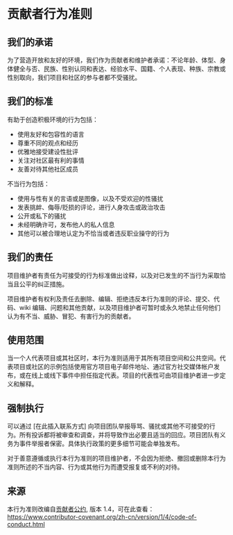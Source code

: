 # 贡献者行为准则

## 我们的承诺

为了营造开放和友好的环境，我们作为贡献者和维护者承诺：不论年龄、体型、身体健全与否、民族、性别认同和表达、经验水平、国籍、个人表现、种族、宗教或性别取向，我们项目和社区的参与者都不受骚扰。

## 我们的标准

有助于创造积极环境的行为包括：

* 使用友好和包容性的语言
* 尊重不同的观点和经历
* 优雅地接受建设性批评
* 关注对社区最有利的事情
* 友善对待其他社区成员

不当行为包括：

* 使用与性有关的言语或是图像，以及不受欢迎的性骚扰
* 发表挑衅、侮辱/贬损的评论，进行人身攻击或政治攻击
* 公开或私下的骚扰
* 未经明确许可，发布他人的私人信息
* 其他可以被合理地认定为不恰当或者违反职业操守的行为

## 我们的责任

项目维护者有责任为可接受的行为标准做出诠释，以及对已发生的不当行为采取恰当且公平的纠正措施。

项目维护者有权利及责任去删除、编辑、拒绝违反本行为准则的评论、提交、代码、wiki 编辑、问题和其他贡献，以及项目维护者可暂时或永久地禁止任何他们认为有不当、威胁、冒犯、有害行为的贡献者。

## 使用范围

当一个人代表项目或其社区时，本行为准则适用于其所有项目空间和公共空间。代表项目或社区的示例包括使用官方项目电子邮件地址、通过官方社交媒体帐户发布，或在线上或线下事件中担任指定代表。项目的代表性可由项目维护者进一步定义和解释。

## 强制执行

可以通过 [在此插入联系方式] 向项目团队举报辱骂、骚扰或其他不可接受的行为。所有投诉都将被审查和调查，并将导致作出必要且适当的回应。项目团队有义务为事件举报者保密。具体执行政策的更多细节可能会单独发布。

对于善意遵循或执行本行为准则的项目维护者，不会因为拒绝、撤回或删除本行为准则所述的不当内容、行为或其他行为而遭受报复或不利的对待。

## 来源

本行为准则改编自[贡献者公约][homepage], 版本 1.4，可在此查看：
https://www.contributor-covenant.org/zh-cn/version/1/4/code-of-conduct.html

[homepage]: https://www.contributor-covenant.org 